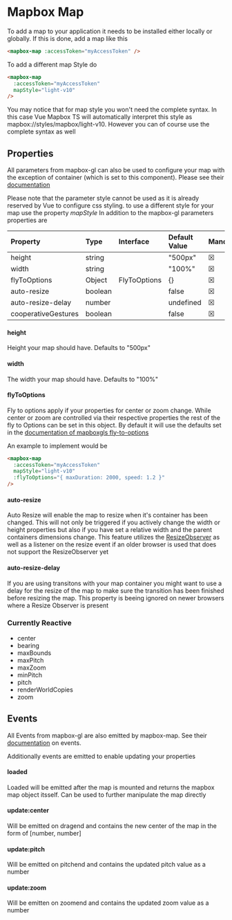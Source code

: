 # Mapbox Map

To add a map to your application it needs to be installed either locally or globally. If this is done, add a map like this

```html
<mapbox-map :accessToken="myAccessToken" />
```

To add a different map Style do

```html
<mapbox-map 
  :accessToken="myAccessToken"
  mapStyle="light-v10"
/>
```
You may notice that for map style you won't need the complete syntax. In this case Vue Mapbox TS will automatically interpret this style as mapbox://styles/mapbox/light-v10. However you can of course use the complete syntax as well

## Properties

All parameters from mapbox-gl can also be used to configure your map with the exception of container (which is set to this component). Please see their [documentation](https://docs.mapbox.com/mapbox-gl-js/api/map/#map-parameters)

Please note that the parameter style cannot be used as it is already reserved by Vue to configure css styling. to use a different style for your map use the property *mapStyle* In addition to the mapbox-gl parameters properties are

| Property            | Type    | Interface    | Default Value | Mandatory | Reactive |
| :------------------ | :------ | :----------- | :------------ | --------- | -------- |
| height              | string  |              | "500px"       | &#x2612;  | &#x2611; |
| width               | string  |              | "100%"        | &#x2612;  | &#x2611; |
| flyToOptions        | Object  | FlyToOptions | {}            | &#x2612;  | &#x2611; |
| auto-resize         | boolean |              | false         | &#x2612;  | &#x2612; |
| auto-resize-delay   | number  |              | undefined     | &#x2612;  | &#x2612; |
| cooperativeGestures | boolean |              | false         | &#x2612;  | &#x2612;         |


#### height
Height your map should have. Defaults to "500px"

#### width
The width your map should have. Defaults to "100%"

#### flyToOptions

Fly to options apply if your properties for center or zoom change. While center or zoom are controlled via their respective properties the rest of the fly to Options can be set in this object. By default it will use the defaults set in the [documentation of mapboxgls fly-to-options](https://docs.mapbox.com/mapbox-gl-js/api/map/#map#flyto)

An example to implement would be
```html
<mapbox-map 
  :accessToken="myAccessToken"
  mapStyle="light-v10"
  :flyToOptions="{ maxDuration: 2000, speed: 1.2 }"
/>
```

#### auto-resize

Auto Resize will enable the map to resize when it's container has been changed. This will not only be triggered if you actively change the width or height properties but also if you have set a relative width and the parent containers dimensions change. This feature utilizes the [ResizeObserver](https://developer.mozilla.org/en-US/docs/Web/API/ResizeObserver) as well as a listener on the resize event if an older browser is used that does not support the ResizeObserver yet

#### auto-resize-delay

If you are using transitons with your map container you might want to use a delay for the resize of the map to make sure the transition has been finished before resizing the map. This property is beeing ignored on newer browsers where a Resize Observer is present

### Currently Reactive
- center
- bearing
- maxBounds
- maxPitch
- maxZoom
- minPitch
- pitch
- renderWorldCopies
- zoom

## Events

All Events from mapbox-gl are also emitted by mapbox-map. See their [documentation](https://docs.mapbox.com/mapbox-gl-js/api/map/#map-events) on events.

Additionally events are emitted to enable updating your properties


#### loaded
Loaded will be emitted after the map is mounted and returns the mapbox map object itsself. Can be used to further manipulate the map directly

#### update:center
Will be emitted on dragend and contains the new center of the map in the form of [number, number]

#### update:pitch
Will be emitted on pitchend and contains the updated pitch value as a number

#### update:zoom
Will be emitten on zoomend and contains the updated zoom value as a number